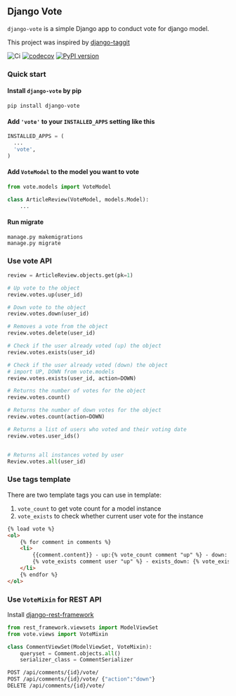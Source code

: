 ## Django Vote

``django-vote`` is a simple Django app to conduct vote for django model.

This project was inspired by [django-taggit](https://github.com/alex/django-taggit)

![Ci](https://github.com/shellfly/django-vote/actions/workflows/ci.yml/badge.svg)
[![codecov](https://codecov.io/gh/shellfly/django-vote/branch/master/graph/badge.svg)](https://codecov.io/gh/shellfly/django-vote)
[![PyPI version](https://badge.fury.io/py/django-vote.svg)](https://badge.fury.io/py/django-vote)

### Quick start

#### Install `django-vote` by pip

```shell
pip install django-vote
```

#### Add `'vote'` to your `INSTALLED_APPS` setting like this

```python
INSTALLED_APPS = (
  ...
  'vote',
)
```

#### Add `VoteModel` to the model you want to vote

```python
from vote.models import VoteModel

class ArticleReview(VoteModel, models.Model):
    ...
```

#### Run migrate

```shell
manage.py makemigrations
manage.py migrate
```

### Use vote API

```python
review = ArticleReview.objects.get(pk=1)

# Up vote to the object
review.votes.up(user_id)

# Down vote to the object
review.votes.down(user_id)

# Removes a vote from the object
review.votes.delete(user_id)

# Check if the user already voted (up) the object
review.votes.exists(user_id)

# Check if the user already voted (down) the object
# import UP, DOWN from vote.models
review.votes.exists(user_id, action=DOWN)

# Returns the number of votes for the object
review.votes.count()

# Returns the number of down votes for the object
review.votes.count(action=DOWN)

# Returns a list of users who voted and their voting date
review.votes.user_ids()


# Returns all instances voted by user
Review.votes.all(user_id)

```

### Use tags template

There are two template tags you can use in template: 
1. `vote_count` to get vote count for a model instance
2. `vote_exists` to check whether current user vote for the instance

``` html
{% load vote %}
<ol>
    {% for comment in comments %}
    <li>
        {{comment.content}} - up:{% vote_count comment "up" %} - down: {% vote_count comment "down" %} - exists_up:
        {% vote_exists comment user "up" %} - exists_down: {% vote_exists comment user "down"%}
    </li>
    {% endfor %}
</ol>
```

### Use `VoteMixin` for REST API

Install [django-rest-framework](https://github.com/encode/django-rest-framework/)

``` python
from rest_framework.viewsets import ModelViewSet
from vote.views import VoteMixin

class CommentViewSet(ModelViewSet, VoteMixin):
    queryset = Comment.objects.all()
    serializer_class = CommentSerializer
```

```sh
POST /api/comments/{id}/vote/
POST /api/comments/{id}/vote/ {"action":"down"}
DELETE /api/comments/{id}/vote/
```
